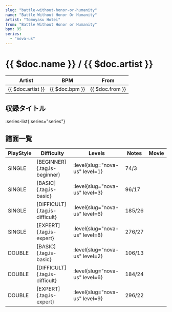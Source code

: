 ```yaml
---
slug: "battle-without-honor-or-humanity"
name: "Battle Without Honor Or Humanity"
artist: "Tomoyasu Hotei"
from: "Battle Without Honor or Humanity"
bpm: 95
series:
  - "nova-us"
---
```


# {{ $doc.name }} / {{ $doc.artist }}

|Artist|BPM|From|
|------|---|----|
|{{ $doc.artist }}|{{ $doc.bpm }}|{{ $doc.from }}|

## 収録タイトル

:series-list{:series="series"}

## 譜面一覧

|PlayStyle|Difficulty|Levels|Notes|Movie|
|---------|----------|------|-----|-----|
|SINGLE|[BEGINNER]{.tag.is-beginner}|<div class="field is-grouped is-grouped-multiline"> :level{slug="nova-us" level=1}</div>|74/3||
|SINGLE|[BASIC]{.tag.is-basic}|<div class="field is-grouped is-grouped-multiline"> :level{slug="nova-us" level=3}</div>|96/17||
|SINGLE|[DIFFICULT]{.tag.is-difficult}|<div class="field is-grouped is-grouped-multiline"> :level{slug="nova-us" level=6}</div>|185/26||
|SINGLE|[EXPERT]{.tag.is-expert}|<div class="field is-grouped is-grouped-multiline"> :level{slug="nova-us" level=8}</div>|276/27||
|DOUBLE|[BASIC]{.tag.is-basic}|<div class="field is-grouped is-grouped-multiline"> :level{slug="nova-us" level=2}</div>|106/13||
|DOUBLE|[DIFFICULT]{.tag.is-difficult}|<div class="field is-grouped is-grouped-multiline"> :level{slug="nova-us" level=6}</div>|184/24||
|DOUBLE|[EXPERT]{.tag.is-expert}|<div class="field is-grouped is-grouped-multiline"> :level{slug="nova-us" level=9}</div>|296/22||
